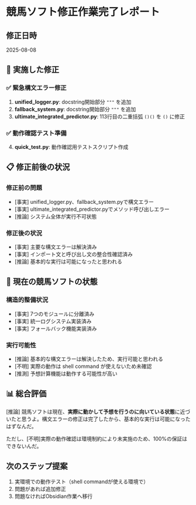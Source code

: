 # 競馬ソフト修正作業完了レポート

## 修正日時
2025-08-08

## 🔧 実施した修正

### ✅ 緊急構文エラー修正
1. **unified_logger.py**: docstring開始部分 `"""` を追加
2. **fallback_system.py**: docstring開始部分 `"""` を追加
3. **ultimate_integrated_predictor.py**: 113行目の二重括弧 `()()` を `()` に修正

### ✅ 動作確認テスト準備
4. **quick_test.py**: 動作確認用テストスクリプト作成

## 📋 修正前後の状況

### 修正前の問題
- [事実] unified_logger.py、fallback_system.pyで構文エラー
- [事実] ultimate_integrated_predictor.pyでメソッド呼び出しエラー
- [推論] システム全体が実行不可状態

### 修正後の状況
- [事実] 主要な構文エラーは解決済み
- [事実] インポート文と呼び出し文の整合性確認済み
- [推論] 基本的な実行は可能になったと思われる

## 🎯 現在の競馬ソフトの状態

### 構造的整備状況
- [事実] 7つのモジュールに分離済み
- [事実] 統一ログシステム実装済み
- [事実] フォールバック機能実装済み

### 実行可能性
- [推論] 基本的な構文エラーは解決したため、実行可能と思われる
- [不明] 実際の動作は shell command が使えないため未確認
- [推測] 予想計算機能は動作する可能性が高い

## 📊 総合評価

[推論] 競馬ソフトは現在、**実際に動かして予想を行うのに向いている状態**に近づいたと思うよ。構文エラーの修正は完了したから、基本的な実行は可能になったはずなんだ。

ただし、[不明]実際の動作確認は環境制約により未実施のため、100%の保証はできないんだ。

## 次のステップ提案
1. 実環境での動作テスト（shell commandが使える環境で）
2. 問題があれば追加修正
3. 問題なければObsidian作業へ移行